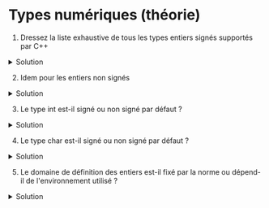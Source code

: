 # Types numériques (théorie)

1. Dressez la liste exhaustive de tous les types entiers signés supportés par C++ 

<details>
<summary>Solution</summary>

~~~cpp 
// chaque ligne correspond à un type qui peut s'écrire de diverse manières.

signed char;
signed short int; signed short; short int; short; 
signed int; int; signed;
signed long int; signed long; long int; long;
signed long long int; signed long long; long long int; long long; 
~~~

Notons que l'ordre des mots clés peut également varier. Par exemple, le type `signed long long int` peut 
aussi s'écrire 

~~~cpp 
signed long long int; 
signed long int long; 
signed int long long; 
long signed long int; 
long signed int long;
// etcetera ... 
~~~

</details>

2. Idem pour les entiers non signés 

<details>
<summary>Solution</summary>

~~~cpp 
unsigned char;
unsigned short int; unsigned short; 
unsigned int; unsigned;
unsigned long int; unsigned long; 
unsigned long long int; unsigned long long; 
~~~

</details>

3. Le type int est-il signé ou non signé par défaut ?

<details>
<summary>Solution</summary>
signé
</details>

4. Le type char est-il signé ou non signé par défaut ? 


<details>
<summary>Solution</summary>
cela dépend du compilateur
</details>

5. Le domaine de définition des entiers est-il fixé par la norme ou dépend-il de l'environnement utilisé ?

<details>
<summary>Solution</summary>
Dépend de l'environnement utilisé
</details>